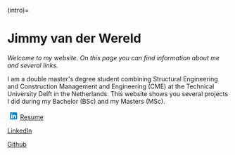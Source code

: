 (intro)=
# Jimmy van der Wereld

_Welcome to my website. On this page you can find information about me and several links._

I am a double master's degree student combining Structural Engineering and Construction Management and Engineering (CME) at the Technical University Delft in the Netherlands. This website shows you several projects I did during my Bachelor (BSc) and my Masters (MSc).

<img style="height:22px!important;margin-left:3px;vertical-align:text-bottom;" src="figures/linkedin.svg" alt=""> [Resume](`https://www.overleaf.com/read/cpdddvtpfjdd#28813f`)

[LinkedIn](`www.linkedin.com/in/jvanderwereld`)

[Github](`https://github.com/Wereldjimmy`)